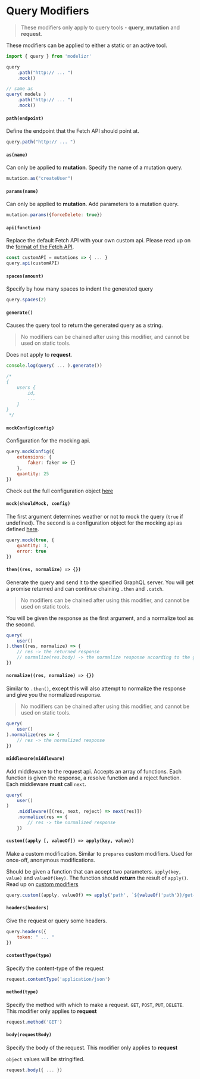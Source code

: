 # Query Modifiers

> These modifiers only apply to query tools - **query**, **mutation** and **request**.

These modifiers can be applied to either a static or an active tool.
```javascript
import { query } from 'modelizr'

query
    .path("http:// ... ")
    .mock()

// same as
query( models )
    .path("http:// ... ")
    .mock()
```

#### `path(endpoint)`

Define the endpoint that the Fetch API should point at.

```javascript
query.path("http:// ... ")
```

#### `as(name)`

Can only be applied to **mutation**. Specify the name of a mutation query.

```javascript
mutation.as("createUser")
```

#### `params(name)`

Can only be applied to **mutation**. Add parameters to a mutation query.

```javascript
mutation.params({forceDelete: true})
```

#### `api(function)`

Replace the default Fetch API with your own custom api. Please read up on the [format of the Fetch API](../api/FetchAPI.md).

```javascript
const customAPI = mutations => { ... }
query.api(customAPI)
```

#### `spaces(amount)`

Specify by how many spaces to indent the generated query

```javascript
query.spaces(2)
```

#### `generate()`

Causes the query tool to return the generated query as a string.

> No modifiers can be chained after using this modifier, and cannot be used on static tools.

Does not apply to **request**.

```javascript
console.log(query( ... ).generate())

/*
{
    users {
        id,
        ...
    }
}
 */
```

#### `mockConfig(config)`

Configuration for the mocking api.

```javascript
query.mockConfig({
    extensions: {
        faker: faker => {}
    },
    quantity: 25
})
```

Check out the full configuration object [here](../api/Mocks.md#mock-configuration)

#### `mock(shouldMock, config)`

The first argument determines weather or not to mock the query (`true` if undefined). The second is a configuration object for the mocking api as defined
[here](../api/Mocks.md#mock-configuration).

```javascript
query.mock(true, {
    quantity: 3,
    error: true
})
```

#### `then((res, normalize) => {})`

Generate the query and send it to the specified GraphQL server. You will get a promise returned and can continue chaining `.then` and `.catch`.

> No modifiers can be chained after using this modifier, and cannot be used on static tools.

You will be given the response as the first argument, and a normalize tool as the second.

```javascript
query(
    user()
).then((res, normalize) => {
    // res -> the returned response
    // normalize(res.body) -> the normalize response according to the given model structure.
})
```

#### `normalize((res, normalize) => {})`

Similar to `.then()`, except this will also attempt to normalize the response and give you the normalized response.

> No modifiers can be chained after using this modifier, and cannot be used on static tools.

```javascript
query(
    user()
).normalize(res => {
    // res -> the normalized response
})
```

#### `middleware(middleware)`

Add middleware to the request api. Accepts an array of functions. Each function is given the response, a resolve function and a reject function. Each middleware **must** call `next`.

```javascript
query(
    user()
)
    .middleware([(res, next, reject) => next(res)])
    .normalize(res => {
        // res -> the normalized response
    })
```

#### `custom((apply [, valueOf]) => apply(key, value))`

Make a custom modification. Similar to `prepares` custom modifiers. Used for once-off, anonymous modifications.

Should be given a function that can accept two parameters. `apply(key, value)` and `valueOf(key)`. The function should **return** the result of `apply()`. Read up on
[custom modifiers](../api/QueryTools.md#custom-modifiers)

```javascript
query.custom((apply, valueOf) => apply('path', `${valueOf('path')}/get-users`))
```

#### `headers(headers)`

Give the request or query some headers.

```javascript
query.headers({
    token: " ... "
})
```

#### `contentType(type)`

Specify the content-type of the request

```javascript
request.contentType('application/json')
```

#### `method(type)`

Specify the method with which to make a request. `GET`, `POST`, `PUT`, `DELETE`. This modifier only applies to **request**

```javascript
request.method('GET')
```

#### `body(requestBody)`

Specify the body of the request. This modifier only applies to **request**

`object` values will be stringified.

```javascript
request.body({ ... })
```